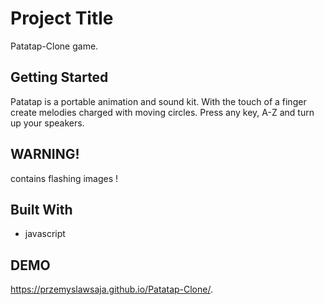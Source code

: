 # Project Title

Patatap-Clone game.

## Getting Started

Patatap is a portable animation and sound kit. With the touch of a finger create melodies charged with moving circles. 
Press any key, A-Z and turn up your speakers. 
## WARNING!
contains flashing images !

## Built With

* javascript

## DEMO
https://przemyslawsaja.github.io/Patatap-Clone/. 
